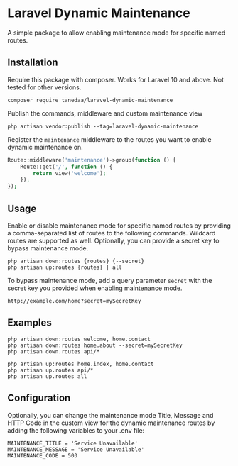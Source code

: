 
# Laravel Dynamic Maintenance

A simple package to allow enabling maintenance mode for specific named routes.


## Installation

Require this package with composer. Works for Laravel 10 and above. Not tested for other versions.

```shell
composer require tanedaa/laravel-dynamic-maintenance
```
    
Publish the commands, middleware and custom maintenance view

```shell
php artisan vendor:publish --tag=laravel-dynamic-maintenance
```

Register the ```maintenance``` middleware to the routes you want to enable dynamic maintenance on.

```php
Route::middleware('maintenance')->group(function () {
    Route::get('/', function () {
        return view('welcome');
    });
});
```
## Usage

Enable or disable maintenance mode for specific named routes by providing a comma-separated list of routes to the following commands. Wildcard routes are supported as well. Optionally, you can provide a secret key to bypass maintenance mode.

```shell
php artisan down:routes {routes} {--secret}
php artisan up:routes {routes} | all
```

To bypass maintenance mode, add a query parameter `secret` with the secret key you provided when enabling maintenance mode.

```shell
http://example.com/home?secret=mySecretKey
```

## Examples

```shell
php artisan down:routes welcome, home.contact
php artisan down:routes home.about --secret=mySecretKey
php artisan down.routes api/*
```

```shell
php artisan up:routes home.index, home.contact
php artisan up.routes api/*
php artisan up.routes all
```

## Configuration

Optionally, you can change the maintenance mode Title, Message and HTTP Code in the custom view for the dynamic maintenance routes by adding the following variables to your .env file:

```env
MAINTENANCE_TITLE = 'Service Unavailable'
MAINTENANCE_MESSAGE = 'Service Unavailable'
MAINTENANCE_CODE = 503
```